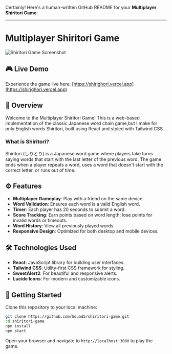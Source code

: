 Certainly! Here's a human-written GitHub README for your **Multiplayer Shiritori Game**:

---

# Multiplayer Shiritori Game

![Shiritori Game Screenshot](https://shirighori.vercel.app/preview.png)

## 🎮 Live Demo

Experience the game live here: [https://shirighori.vercel.app](https://shirighori.vercel.app)

## 📖 Overview

Welcome to the Multiplayer Shiritori Game! This is a web-based implementation of the classic Japanese word chain game,but I make for only English words Shiritori, built using React and styled with Tailwind CSS.

### What is Shiritori?

Shiritori (しりとり) is a Japanese word game where players take turns saying words that start with the last letter of the previous word. The game ends when a player repeats a word, uses a word that doesn't start with the correct letter, or runs out of time.

## ⚙️ Features

* **Multiplayer Gameplay**: Play with a friend on the same device.
* **Word Validation**: Ensures each word is a valid English word.
* **Timer**: Each player has 20 seconds to submit a word.
* **Score Tracking**: Earn points based on word length; lose points for invalid words or timeouts.
* **Word History**: View all previously played words.
* **Responsive Design**: Optimized for both desktop and mobile devices.

## 🛠️ Technologies Used

* **React**: JavaScript library for building user interfaces.
* **Tailwind CSS**: Utility-first CSS framework for styling.
* **SweetAlert2**: For beautiful and responsive alerts.
* **Lucide Icons**: For modern and customizable icons.

## 🚀 Getting Started

Clone this repository to your local machine:

```bash
git clone https://github.com/Souad5/shiritori-game.git
cd shiritori-game
npm install
npm start
```

Open your browser and navigate to `http://localhost:3000` to play the game.


